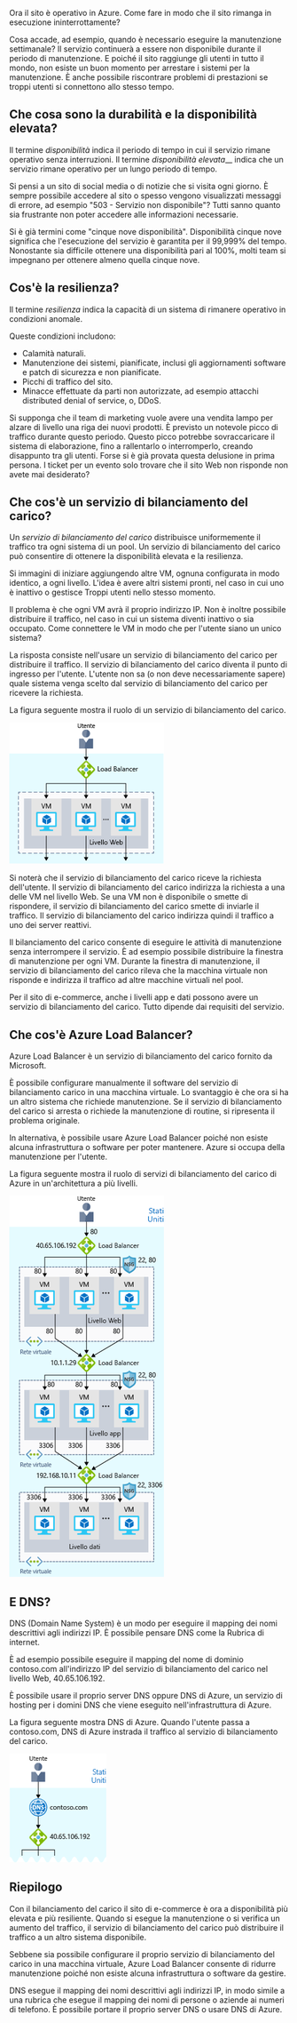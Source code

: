 Ora il sito è operativo in Azure. Come fare in modo che il sito rimanga in esecuzione ininterrottamente?

Cosa accade, ad esempio, quando è necessario eseguire la manutenzione settimanale? Il servizio continuerà a essere non disponibile durante il periodo di manutenzione. E poiché il sito raggiunge gli utenti in tutto il mondo, non esiste un buon momento per arrestare i sistemi per la manutenzione. È anche possibile riscontrare problemi di prestazioni se troppi utenti si connettono allo stesso tempo.

## <a name="what-are-availability-and-high-availability"></a>Che cosa sono la durabilità e la disponibilità elevata?

Il termine _disponibilità_ indica il periodo di tempo in cui il servizio rimane operativo senza interruzioni. Il termine _disponibilità elevata___ indica che un servizio rimane operativo per un lungo periodo di tempo.

Si pensi a un sito di social media o di notizie che si visita ogni giorno. È sempre possibile accedere al sito o spesso vengono visualizzati messaggi di errore, ad esempio "503 - Servizio non disponibile"? Tutti sanno quanto sia frustrante non poter accedere alle informazioni necessarie.

Si è già termini come "cinque nove disponibilità". Disponibilità cinque nove significa che l'esecuzione del servizio è garantita per il 99,999% del tempo. Nonostante sia difficile ottenere una disponibilità pari al 100%, molti team si impegnano per ottenere almeno quella cinque nove.

## <a name="what-is-resiliency"></a>Cos'è la resilienza?

Il termine _resilienza_ indica la capacità di un sistema di rimanere operativo in condizioni anomale.

Queste condizioni includono:

- Calamità naturali.
- Manutenzione dei sistemi, pianificate, inclusi gli aggiornamenti software e patch di sicurezza e non pianificate.
- Picchi di traffico del sito.
- Minacce effettuate da parti non autorizzate, ad esempio attacchi distributed denial of service, o, DDoS.

Si supponga che il team di marketing vuole avere una vendita lampo per alzare di livello una riga dei nuovi prodotti. È previsto un notevole picco di traffico durante questo periodo. Questo picco potrebbe sovraccaricare il sistema di elaborazione, fino a rallentarlo o interromperlo, creando disappunto tra gli utenti. Forse si è già provata questa delusione in prima persona. I ticket per un evento solo trovare che il sito Web non risponde non avete mai desiderato?

## <a name="what-is-a-load-balancer"></a>Che cos'è un servizio di bilanciamento del carico?

Un _servizio di bilanciamento del carico_ distribuisce uniformemente il traffico tra ogni sistema di un pool. Un servizio di bilanciamento del carico può consentire di ottenere la disponibilità elevata e la resilienza.

Si immagini di iniziare aggiungendo altre VM, ognuna configurata in modo identico, a ogni livello. L'idea è avere altri sistemi pronti, nel caso in cui uno è inattivo o gestisce Troppi utenti nello stesso momento.

Il problema è che ogni VM avrà il proprio indirizzo IP. Non è inoltre possibile distribuire il traffico, nel caso in cui un sistema diventi inattivo o sia occupato. Come connettere le VM in modo che per l'utente siano un unico sistema?

La risposta consiste nell'usare un servizio di bilanciamento del carico per distribuire il traffico. Il servizio di bilanciamento del carico diventa il punto di ingresso per l'utente. L'utente non sa (o non deve necessariamente sapere) quale sistema venga scelto dal servizio di bilanciamento del carico per ricevere la richiesta.

La figura seguente mostra il ruolo di un servizio di bilanciamento del carico.

![Un'illustrazione che mostra il livello web di un'architettura a tre livelli. Il livello web ha più macchine virtuali per soddisfare le richieste utente. È un servizio di bilanciamento del carico che distribuisce le richieste degli utenti tra le macchine virtuali.](../media/3-load-balancer.png)

Si noterà che il servizio di bilanciamento del carico riceve la richiesta dell'utente. Il servizio di bilanciamento del carico indirizza la richiesta a una delle VM nel livello Web. Se una VM non è disponibile o smette di rispondere, il servizio di bilanciamento del carico smette di inviarle il traffico. Il servizio di bilanciamento del carico indirizza quindi il traffico a uno dei server reattivi.

Il bilanciamento del carico consente di eseguire le attività di manutenzione senza interrompere il servizio. È ad esempio possibile distribuire la finestra di manutenzione per ogni VM. Durante la finestra di manutenzione, il servizio di bilanciamento del carico rileva che la macchina virtuale non risponde e indirizza il traffico ad altre macchine virtuali nel pool.

Per il sito di e-commerce, anche i livelli app e dati possono avere un servizio di bilanciamento del carico. Tutto dipende dai requisiti del servizio.

## <a name="what-is-azure-load-balancer"></a>Che cos'è Azure Load Balancer?

Azure Load Balancer è un servizio di bilanciamento del carico fornito da Microsoft.

È possibile configurare manualmente il software del servizio di bilanciamento carico in una macchina virtuale. Lo svantaggio è che ora si ha un altro sistema che richiede manutenzione. Se il servizio di bilanciamento del carico si arresta o richiede la manutenzione di routine, si ripresenta il problema originale.

In alternativa, è possibile usare Azure Load Balancer poiché non esiste alcuna infrastruttura o software per poter mantenere. Azure si occupa della manutenzione per l'utente.

La figura seguente mostra il ruolo di servizi di bilanciamento del carico di Azure in un'architettura a più livelli.

![Un'illustrazione che mostra il livello web di un'architettura a tre livelli. Il livello web ha più macchine virtuali per soddisfare le richieste utente. È un servizio di bilanciamento del carico che distribuisce le richieste degli utenti tra le macchine virtuali.](../media/3-azure-load-balancer.png)

## <a name="what-about-dns"></a>E DNS?

DNS (Domain Name System) è un modo per eseguire il mapping dei nomi descrittivi agli indirizzi IP. È possibile pensare DNS come la Rubrica di internet.

È ad esempio possibile eseguire il mapping del nome di dominio contoso.com all'indirizzo IP del servizio di bilanciamento del carico nel livello Web, 40.65.106.192.

È possibile usare il proprio server DNS oppure DNS di Azure, un servizio di hosting per i domini DNS che viene eseguito nell'infrastruttura di Azure.

La figura seguente mostra DNS di Azure. Quando l'utente passa a contoso.com, DNS di Azure instrada il traffico al servizio di bilanciamento del carico.

![Un'illustrazione che mostra il sistema di nome di dominio di Azure posizionato davanti al servizio di bilanciamento del carico.](../media/3-dns.png)

## <a name="summary"></a>Riepilogo

Con il bilanciamento del carico il sito di e-commerce è ora a disponibilità più elevata e più resiliente. Quando si esegue la manutenzione o si verifica un aumento del traffico, il servizio di bilanciamento del carico può distribuire il traffico a un altro sistema disponibile.

Sebbene sia possibile configurare il proprio servizio di bilanciamento del carico in una macchina virtuale, Azure Load Balancer consente di ridurre manutenzione poiché non esiste alcuna infrastruttura o software da gestire.

DNS esegue il mapping dei nomi descrittivi agli indirizzi IP, in modo simile a una rubrica che esegue il mapping dei nomi di persone o aziende ai numeri di telefono. È possibile portare il proprio server DNS o usare DNS di Azure.
